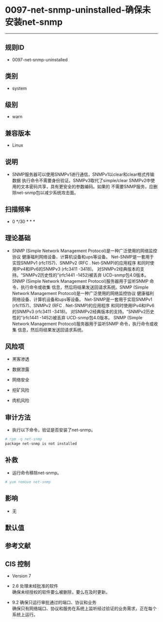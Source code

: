 # 0097-net-snmp-uninstalled-确保未安装net-snmp
---

## 规则ID

- 0097-net-snmp-uninstalled


## 类别

- system


## 级别

- warn


## 兼容版本


- Linux




## 说明


- SNMP服务器可以使用SNMPv1进行通信，SNMPv1以clear和clear格式传输数据
    执行命令不需要身份验证。SNMPv3取代了simple/clear
    SNMPv2中使用的文本密码共享，具有更安全的参数编码。如果的
    不需要SNMP服务，应删除net-snmp包以减少系统攻击面。



## 扫描频率
- 0 */30 * * *

## 理论基础


- SNMP (Simple Network Management Protocol)是一种广泛使用的网络监控协议
    健康福利网络设备、计算机设备和ups等设备。
    Net-SNMP是一套用于实现SNMPv1 (rfc1157)、SNMPv2 (RFC . Net-SNMP)的应用程序
    和同时使用IPv4和IPv6的SNMPv3 (rfc3411 -3418)。
    对SNMPv2经典版本的支持。“SNMPv2历史性的”(rfc1441 -1452)被丢弃
    UCD-snmp包4.0版本。
    SNMP (Simple Network Management Protocol)服务器用于监听SNMP
    命令，执行命令或收集
    信息，然后将结果发送回请求系统。SNMP (Simple Network Management Protocol)是一种广泛使用的网络监控协议
    健康福利网络设备、计算机设备和ups等设备。
    Net-SNMP是一套用于实现SNMPv1 (rfc1157)、SNMPv2 (RFC . Net-SNMP)的应用程序
    和同时使用IPv4和IPv6的SNMPv3 (rfc3411 -3418)。
    对SNMPv2经典版本的支持。“SNMPv2历史性的”(rfc1441 -1452)被丢弃
    UCD-snmp包4.0版本。
    SNMP (Simple Network Management Protocol)服务器用于监听SNMP
    命令，执行命令或收集
    信息，然后将结果发送回请求系统。






## 风险项


- 黑客渗透



- 数据泄露



- 网络安全



- 挖矿风险



- 肉机风险



## 审计方法
- 执行以下命令，验证是否安装了net-snmp。

```bash
# rpm -q net-snmp
package net-snmp is not installed
```



## 补救
- 运行命令移除net-snmp。
```bash
# yum remove net-snmp
```



## 影响


- 无




## 默认值



## 参考文献


## CIS 控制


- Version 7



- 2.6 处理未经批准的软件<br>
    确保未经授权的软件要么被删除，要么在及时更新。



- 9.2 确保只运行审批通过的端口、协议和业务<br>
    确保只有网络端口、协议和服务在系统上监听经过验证的业务需求，正在每个系统上运行。



